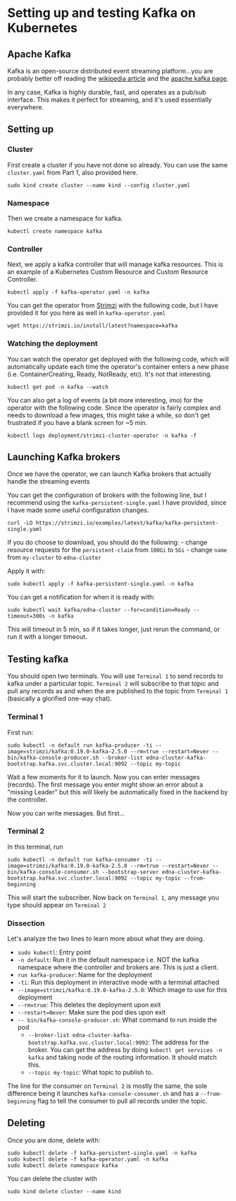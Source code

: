 # Setting up and testing Kafka on Kubernetes

## Apache Kafka
Kafka is an open-source distributed event streaming platform...you are probably better off reading the [wikipedia article](https://en.wikipedia.org/wiki/Apache_Kafka) and the [apache kafka page](https://kafka.apache.org/).

In any case, Kafka is highly durable, fast, and operates as a pub/sub interface. This makes it perfect for streaming, and it's used essentially everywhere.

## Setting up

### Cluster
First create a cluster if you have not done so already. You can use the same `cluster.yaml` from Part 1, also provided here.

```
sudo kind create cluster --name kind --config cluster.yaml
```

### Namespace
Then we create a namespace for kafka.

```
kubectl create namespace kafka
```

### Controller
Next, we apply a kafka controller that will manage kafka resources. This is an example of a Kubernetes Custom Resource and Custom Resource Controller.

```
kubectl apply -f kafka-operator.yaml -n kafka
```

You can get the operator from [Strimzi]('https://strimzi.io/') with the following code, but I have provided it for you here as well in `kafka-operator.yaml`

```
wget https://strimzi.io/install/latest?namespace=kafka
```

### Watching the deployment

You can watch the operator get deployed with the following code, which will automatically update each time the operator's container enters a new phase (i.e. ContainerCreating, Ready, NotReady, etc). It's not that interesting.

```
kubectl get pod -n kafka --watch
```

You can also get a log of events (a bit more interesting, imo) for the operator with the following code. Since the operator is fairly complex and needs to download a few images, this might take a while, so don't get frustrated if you have a blank screen for ~5 min.

```
kubectl logs deployment/strimzi-cluster-operator -n kafka -f
```

## Launching Kafka brokers
Once we have the operator, we can launch Kafka brokers that actually handle the streaming events

You can get the configuration of brokers with the following line, but I recommend using the `kafka-persistent-single.yaml` I have provided, since I have made some useful configuration changes.

```
curl -LO https://strimzi.io/examples/latest/kafka/kafka-persistent-single.yaml
```

If you do choose to download, you should do the following:
    - change resource requests for the `persistent-claim` from  `100Gi` to `5Gi`
    - change `name` from `my-cluster` to `edna-cluster`

Apply it with:

```
sudo kubectl apply -f kafka-persistent-single.yaml -n kafka
```

You can get a notification for when it is ready with:
```
sudo kubectl wait kafka/edna-cluster --for=condition=Ready --timeout=300s -n kafka 
```

This will timeout in 5 min, so if it takes longer, just rerun the command, or run it with a longer timeout.

## Testing kafka
You should open two terminals. You will use `Terminal 1` to send records to kafka under a particular topic. `Terminal 2` will subscribe to that topic and pull any records as and when the are published to the topic from `Terminal 1` (basically a glorified one-way chat).

### Terminal 1
First run:

```
sudo kubectl -n default run kafka-producer -ti --image=strimzi/kafka:0.19.0-kafka-2.5.0 --rm=true --restart=Never -- bin/kafka-console-producer.sh --broker-list edna-cluster-kafka-bootstrap.kafka.svc.cluster.local:9092 --topic my-topic
```

Wait a few moments for it to launch. Now you can enter messages (records). The first message you enter might show an error about a "missing Leader" but this will likely be automatically fixed in the backend by the controller.

Now you can write messages. But first...

### Terminal 2
In this terminal, run

```
sudo kubectl -n default run kafka-consumer -ti --image=strimzi/kafka:0.19.0-kafka-2.5.0 --rm=true --restart=Never -- bin/kafka-console-consumer.sh --bootstrap-server edna-cluster-kafka-bootstrap.kafka.svc.cluster.local:9092 --topic my-topic --from-beginning
```

This will start the subscriber. Now back on `Terminal 1`, any message you type should appear on `Terminal 2`

### Dissection
Let's analyze the two lines to learn more about what they are doing.

- `sudo kubectl`: Entry point
- `-n default`: Run it in the default namespace i.e. NOT the kafka namespace where the controller and brokers are. This is just a client.
- `run kafka-producer`: Name for the deployment
- `-ti`: Run this deployment in interactive mode with a terminal attached
- `--image=strimzi/kafka:0.19.0-kafka-2.5.0`: Which image to use for this deployment
- `--rm=true`: This deletes the deployment upon exit
- `--restart=Never`: Make sure the pod dies upon exit
- `-- bin/kafka-console-producer.sh`: What command to run inside the pod
    - `--broker-list edna-cluster-kafka-bootstrap.kafka.svc.cluster.local:9092`: The address for the broker. You can get the address by doing `kubectl get services -n kafka` and taking node of the routing information. It should match this.
    - `--topic my-topic`: What topic to publish to.

The line for the consumer on `Terminal 2` is mostly the same, the sole difference being it launches `kafka-console-consumer.sh` and has a `--from-beginning` flag to tell the consumer to pull all records under the topic.

## Deleting
Once you are done, delete with:

```
sudo kubectl delete -f kafka-persistent-single.yaml -n kafka
sudo kubectl delete -f kafka-operator.yaml -n kafka
sudo kubectl delete namespace kafka
```

You can delete the cluster with 

```
sudo kind delete cluster --name kind
```